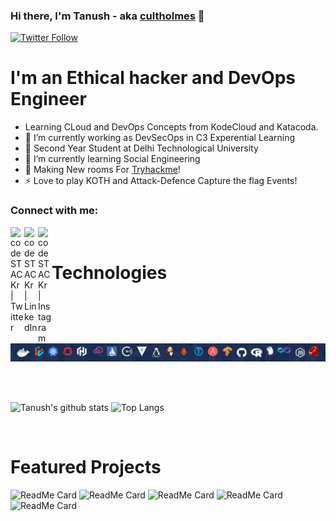 
### Hi there, I'm  Tanush - aka [cultholmes][website] 👋

[![Twitter Follow](https://img.shields.io/twitter/url?color=Blue&label=Twitter&logoColor=Blue&style=for-the-badge&url=https%3A%2F%2Ftwitter.com%2Fkros_pro?style=social&logo=appveyor)](https://twitter.com/kros_pro)

# I'm an Ethical hacker and DevOps Engineer

- Learning CLoud and DevOps Concepts from KodeCloud and Katacoda.
- 🔭 I’m currently working as DevSecOps in C3 Experential Learning 
- 🧣 Second Year Student at Delhi Technological University 
- 🌱 I’m currently learning Social Engineering
- 👯 Making New rooms For  [Tryhackme][website]! 
- ⚡ Love to play KOTH and Attack-Defence Capture the flag Events! 



### Connect with me:


[<img align="left" alt="codeSTACKr | Twitter" width="22px" src="https://cdn.jsdelivr.net/npm/simple-icons@v3/icons/twitter.svg" />](https://twitter.com/kros_pro)



[<img align="left" alt="codeSTACKr | LinkedIn" width="22px" src="https://cdn.jsdelivr.net/npm/simple-icons@v3/icons/linkedin.svg" />](https://www.linkedin.com/in/tanush-yadav-33a822158/)



[<img align="left" alt="codeSTACKr | Instagram" width="22px" src="https://cdn.jsdelivr.net/npm/simple-icons@v3/icons/instagram.svg" />](https://www.instagram.com/y_.tanush69/)

<br />  


<h1>Technologies</h1>

<!-- <img height="30" src="https://upload.wikimedia.org/wikipedia/commons/thumb/2/20/Bash_Logo_black_and_white_icon_only.svg/1200px-Bash_Logo_black_and_white_icon_only.svg.png"> <img height="30" src="https://raw.githubusercontent.com/github/explore/80688e429a7d4ef2fca1e82350fe8e3517d3494d/topics/cpp/cpp.png"> <img height="30" src="https://raw.githubusercontent.com/github/explore/80688e429a7d4ef2fca1e82350fe8e3517d3494d/topics/python/python.png"> <img height="30" src="https://raw.githubusercontent.com/github/explore/80688e429a7d4ef2fca1e82350fe8e3517d3494d/topics/javascript/javascript.png"> <img height="30" src="https://www.docker.com/sites/default/files/d8/styles/role_icon/public/2019-07/Moby-logo.png"> <img height="30" src="https://raw.githubusercontent.com/github/explore/80688e429a7d4ef2fca1e82350fe8e3517d3494d/topics/git/git.png"> <img height="30" src="https://raw.githubusercontent.com/github/explore/80688e429a7d4ef2fca1e82350fe8e3517d3494d/topics/vagrant/vagrant.png"> <img height="30" src="https://raw.githubusercontent.com/github/explore/80688e429a7d4ef2fca1e82350fe8e3517d3494d/topics/markdown/markdown.png"> <img height="30" src="https://raw.githubusercontent.com/github/explore/80688e429a7d4ef2fca1e82350fe8e3517d3494d/topics/linux/linux.png"> -->

![Technologies](https://github.com/Bliqlegend/Bliqlegend/blob/master/Screenshot_1.png)

<br><br>


![Tanush's github stats](https://github-readme-stats.vercel.app/api?username=bliqlegend&show_icons=true&hide_border=true&count_private=true&theme=dark)
![Top Langs](https://github-readme-stats.vercel.app/api/top-langs/?username=bliqlegend&show_icons=true&hide_border=true&count_private=true&theme=dark)

<br>

<h1>Featured Projects</h1>

![ReadMe Card](https://github-readme-stats.vercel.app/api/pin/?username=bliqlegend&repo=Fake-Follower-Detection&theme=dark)
![ReadMe Card](https://github-readme-stats.vercel.app/api/pin/?username=bliqlegend&repo=Stock-Prediction&theme=dark)
![ReadMe Card](https://github-readme-stats.vercel.app/api/pin/?username=bliqlegend&repo=Covid-19-prediction&theme=dark)
![ReadMe Card](https://github-readme-stats.vercel.app/api/pin/?username=bliqlegend&repo=Attack-Scripts&theme=dark)
![ReadMe Card](https://github-readme-stats.vercel.app/api/pin/?username=bliqlegend&repo=Osint_Scripts&theme=dark)


</div>

</details>

[website]: https://tryhackme.com/p/cultholmes
[website1]: https://github.com/Bliqlegend/Attack-Scripts.git
[project1]: [https://github.com/Bliqlegend/Stock-Prediction.git]
[project2]: [https://github.com/Bliqlegend/Covid-19-prediction.git]
